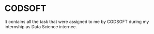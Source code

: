 # CODSOFT
It contains all the task that were assigned to me by CODSOFT during my internship as Data Science internee.
